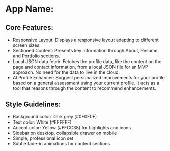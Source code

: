 # **App Name**: 

## Core Features:

- Responsive Layout: Displays a responsive layout adapting to different screen sizes.
- Sectioned Content: Presents key information through About, Resume, and Portfolio sections.
- Local JSON data fetch: Fetches the profile data, like the content on the page and contact information, from a local JSON file for an MVP approach. No need for the data to live in the cloud.
- AI Profile Enhancer: Suggest personalized improvements for your profile based on a general assessment using your current profile. It acts as a tool that reasons through the content to recommend enhancements.

## Style Guidelines:

- Background color: Dark grey (#0F0F0F)
- Text color: White (#FFFFFF)
- Accent color: Yellow (#FFCC38) for highlights and icons
- Sidebar on desktop, collapsible drawer on mobile
- Simple, professional icon set
- Subtle fade-in animations for content sections